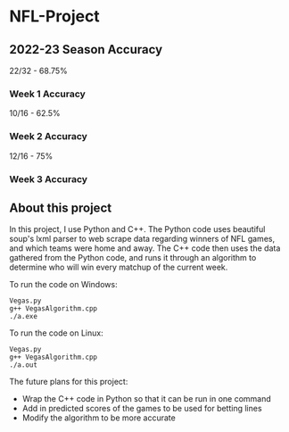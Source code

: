 # NFL-Project

## 2022-23 Season Accuracy
22/32 - 68.75%

### Week 1 Accuracy
10/16 - 62.5%
### Week 2 Accuracy
12/16 - 75%
### Week 3 Accuracy


## About this project
In this project, I use Python and C++. 
The Python code uses beautiful soup's lxml parser to web scrape data regarding winners of NFL games, and which teams were home and away.
The C++ code then uses the data gathered from the Python code, and runs it through an algorithm to determine who will win every matchup of the current week.

To run the code on Windows:
  ```
  Vegas.py
  g++ VegasAlgorithm.cpp
  ./a.exe
  ```

To run the code on Linux:
```
Vegas.py
g++ VegasAlgorithm.cpp
./a.out
```
    
The future plans for this project:
- Wrap the C++ code in Python so that it can be run in one command
- Add in predicted scores of the games to be used for betting lines
- Modify the algorithm to be more accurate
